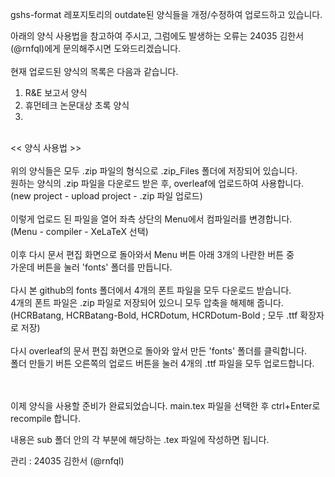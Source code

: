 gshs-format 레포지토리의 outdate된 양식들을 개정/수정하여 업로드하고 있습니다.

아래의 양식 사용법을 참고하여 주시고, 그럼에도 발생하는 오류는 24035 김한서(@rnfql)에게 문의해주시면 도와드리겠습니다.
<br /> <br />
현재 업로드된 양식의 목록은 다음과 같습니다.

1. R&E 보고서 양식
2. 휴먼테크 논문대상 초록 양식
3. 
<br />
 << 양식 사용법 >> <br /> <br />
위의 양식들은 모두 .zip 파일의 형식으로 .zip_Files 폴더에 저장되어 있습니다. <br />
원하는 양식의 .zip 파일을 다운로드 받은 후, overleaf에 업로드하여 사용합니다. <br />
  (new project - upload project - .zip 파일 업로드) <br /> <br />
이렇게 업로드 된 파일을 열어 좌측 상단의 Menu에서 컴파일러를 변경합니다. <br />
  (Menu - compiler - XeLaTeX 선택) <br /> <br />
이후 다시 문서 편집 화면으로 돌아와서 Menu 버튼 아래 3개의 나란한 버튼 중 <br />
가운데 버튼을 눌러 'fonts' 폴더를 만듭니다. <br /> <br />
다시 본 github의 fonts 폴더에서 4개의 폰트 파일을 모두 다운로드 받습니다. <br />
4개의 폰트 파일은 .zip 파일로 저장되어 있으니 모두 압축을 해제해 줍니다. <br />
  (HCRBatang, HCRBatang-Bold, HCRDotum, HCRDotum-Bold ; 모두 .ttf 확장자로 저장) <br /> <br />
다시 overleaf의 문서 편집 화면으로 돌아와 앞서 만든 'fonts' 폴더를 클릭합니다. <br />
폴더 만들기 버튼 오른쪽의 업로드 버튼을 눌러 4개의 .ttf 파일을 모두 업로드합니다. <br /> <br /> <br />

이제 양식을 사용할 준비가 완료되었습니다. main.tex 파일을 선택한 후 ctrl+Enter로 recompile 합니다.

내용은 sub 폴더 안의 각 부분에 해당하는 .tex 파일에 작성하면 됩니다.

관리 : 24035 김한서 (@rnfql)
